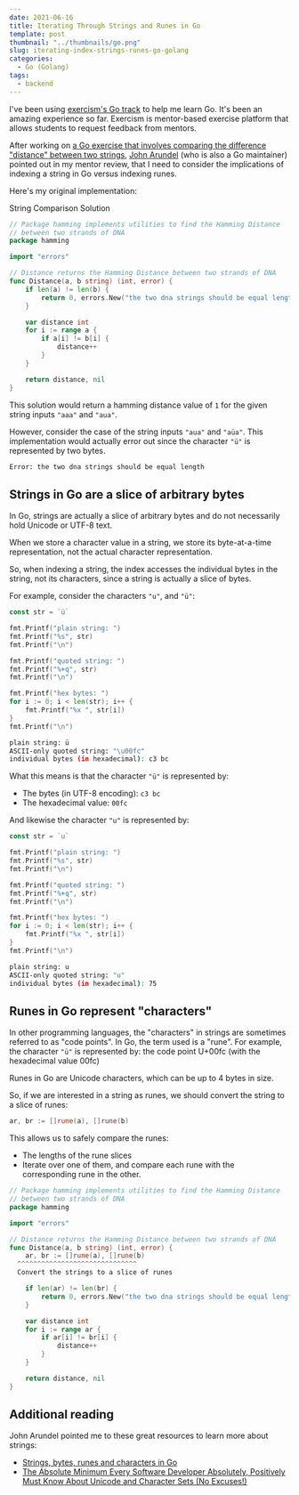 ```yaml
---
date: 2021-06-16
title: Iterating Through Strings and Runes in Go
template: post
thumbnail: "../thumbnails/go.png"
slug: iterating-index-strings-runes-go-golang
categories:
  - Go (Golang)
tags:
  - backend
---
```


I've been using <a href='https://exercism.io/tracks/go' target='_blank'>exercism's Go track</a> to help me learn Go. It's been an amazing experience so far. Exercism is mentor-based exercise platform that allows students to request feedback from mentors.

After working on <a href='https://exercism.io/my/solutions/fa4669b49e1946969e0d95e25296a912' target='_blank'>a Go exercise that involves comparing the difference "distance" between two strings</a>, <a href='https://exercism.io/profiles/bitfield' target='_blank'>John Arundel</a> (who is also a Go maintainer) pointed out in my mentor review, that I need to consider the implications of indexing a string in Go versus indexing runes.

Here's my original implementation:

<div class="filename">String Comparison Solution</div>

```go
// Package hamming implements utilities to find the Hamming Distance
// between two strands of DNA
package hamming

import "errors"

// Distance returns the Hamming Distance between two strands of DNA
func Distance(a, b string) (int, error) {
	if len(a) != len(b) {
		return 0, errors.New("the two dna strings should be equal length")
	}

	var distance int
	for i := range a {
		if a[i] != b[i] {
			distance++
		}
	}

	return distance, nil
}
```

This solution would return a hamming distance value of `1` for the given string inputs `"aaa"` and `"aua"`.

However, consider the case of the string inputs `"aua"` and `"aüa"`. This implementation would actually error out since the character `"ü"` is represented by two bytes.

```bash
Error: the two dna strings should be equal length
```

## Strings in Go are a slice of arbitrary bytes

In Go, strings are actually a slice of arbitrary bytes and do not necessarily hold Unicode or UTF-8 text.

When we store a character value in a string, we store its byte-at-a-time representation, not the actual character representation.

So, when indexing a string, the index accesses the individual bytes in the string, not its characters, since a string is actually a slice of bytes.

For example, consider the characters `"u"`, and `"ü"`:

```go
const str = `ü`

fmt.Printf("plain string: ")
fmt.Printf("%s", str)
fmt.Printf("\n")

fmt.Printf("quoted string: ")
fmt.Printf("%+q", str)
fmt.Printf("\n")

fmt.Printf("hex bytes: ")
for i := 0; i < len(str); i++ {
    fmt.Printf("%x ", str[i])
}
fmt.Printf("\n")
```

```bash
plain string: ü
ASCII-only quoted string: "\u00fc"
individual bytes (in hexadecimal): c3 bc
```

What this means is that the character `"ü"` is represented by:

- The bytes (in UTF-8 encoding): `c3 bc`
- The hexadecimal value: `00fc`

And likewise the character `"u"` is represented by:

```go
const str = `u`

fmt.Printf("plain string: ")
fmt.Printf("%s", str)
fmt.Printf("\n")

fmt.Printf("quoted string: ")
fmt.Printf("%+q", str)
fmt.Printf("\n")

fmt.Printf("hex bytes: ")
for i := 0; i < len(str); i++ {
    fmt.Printf("%x ", str[i])
}
fmt.Printf("\n")
```

```bash
plain string: u
ASCII-only quoted string: "u"
individual bytes (in hexadecimal): 75
```

## Runes in Go represent "characters"

In other programming languages, the "characters" in strings are sometimes referred to as "code points". In Go, the term used is a "rune". For example, the character `"ü"` is represented by: the code point U+00fc (with the hexadecimal value 00fc)

Runes in Go are Unicode characters, which can be up to 4 bytes in size.

So, if we are interested in a string as runes, we should convert the string to a slice of runes:

```go
ar, br := []rune(a), []rune(b)
```

This allows us to safely compare the runes:

- The lengths of the rune slices
- Iterate over one of them, and compare each rune with the corresponding rune in the other.

```go
// Package hamming implements utilities to find the Hamming Distance
// between two strands of DNA
package hamming

import "errors"

// Distance returns the Hamming Distance between two strands of DNA
func Distance(a, b string) (int, error) {
	ar, br := []rune(a), []rune(b)
  ^^^^^^^^^^^^^^^^^^^^^^^^^^^^^^
  Convert the strings to a slice of runes

	if len(ar) != len(br) {
		return 0, errors.New("the two dna strings should be equal length")
	}

	var distance int
	for i := range ar {
		if ar[i] != br[i] {
			distance++
		}
	}

	return distance, nil
}
```

## Additional reading

John Arundel pointed me to these great resources to learn more about strings:

- [Strings, bytes, runes and characters in Go](https://exercism.io/my/solutions/fa4669b49e1946969e0d95e25296a912?iteration_idx=4)
- [The Absolute Minimum Every Software Developer Absolutely, Positively Must Know About Unicode and Character Sets (No Excuses!)](https://blog.golang.org/strings)
